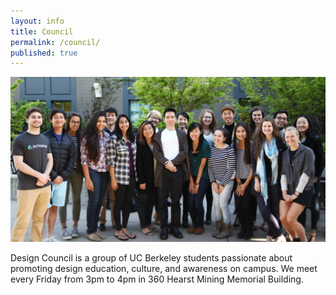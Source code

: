 ```yaml
---
layout: info
title: Council
permalink: /council/
published: true
---
```


![council.jpg](/council.jpg)


Design Council is a group of UC Berkeley students passionate about promoting design education, culture, and awareness on campus. We meet every Friday from 3pm to 4pm in 360 Hearst Mining Memorial Building.
